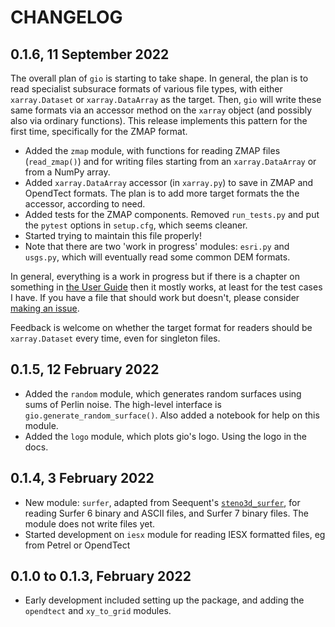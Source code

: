 # CHANGELOG

## 0.1.6, 11 September 2022

The overall plan of `gio` is starting to take shape. In general, the plan is to read specialist subsurace formats of various file types, with either `xarray.Dataset` or `xarray.DataArray` as the target. Then, `gio` will write these same formats via an accessor method on the `xarray` object (and possibly also via ordinary functions). This release implements this pattern for the first time, specifically for the ZMAP format.

- Added the `zmap` module, with functions for reading ZMAP files (`read_zmap()`) and for writing files starting from an `xarray.DataArray` or from a NumPy array.
- Added `xarray.DataArray` accessor (in `xarray.py`) to save in ZMAP and OpendTect formats. The plan is to add more target formats the the accessor, according to need.
- Added tests for the ZMAP components. Removed `run_tests.py` and put the `pytest` options in `setup.cfg`, which seems cleaner.
- Started trying to maintain this file properly!
- Note that there are two 'work in progress' modules: `esri.py` and `usgs.py`, which will eventually read some common DEM formats.

In general, everything is a work in progress but if there is a chapter on something in [the User Guide](https://code.agilescientific.com/gio/index.html#user-guide) then it mostly works, at least for the test cases I have. If you have a file that should work but doesn't, please consider [making an issue](https://github.com/agilescientific/gio/issues).

Feedback is welcome on whether the target format for readers should be `xarray.Dataset` every time, even for singleton files.


## 0.1.5, 12 February 2022

- Added the `random` module, which generates random surfaces using sums of Perlin noise. The high-level interface is `gio.generate_random_surface()`. Also added a notebook for help on this module.
- Added the `logo` module, which plots gio's logo. Using the logo in the docs.


## 0.1.4, 3 February 2022

- New module: `surfer`, adapted from Seequent's [`steno3d_surfer`](https://pypi.org/project/steno3d_surfer), for reading Surfer 6 binary and ASCII files, and Surfer 7 binary files. The module does not write files yet.
- Started development on `iesx` module for reading IESX formatted files, eg from Petrel or OpendTect


## 0.1.0 to 0.1.3, February 2022

- Early development included setting up the package, and adding the `opendtect` and `xy_to_grid` modules.
